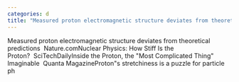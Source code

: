 ```yaml
---
categories: d
title: "Measured proton electromagnetic structure deviates from theoretical predictions  Naturecom"
---
```

Measured proton electromagnetic structure deviates from theoretical predictions&nbsp;&nbsp;Nature.comNuclear Physics: How Stiff Is the Proton?&nbsp;&nbsp;SciTechDailyInside the Proton, the "Most Complicated Thing" Imaginable&nbsp;&nbsp;Quanta MagazineProton"s stretchiness is a puzzle for particle ph